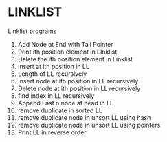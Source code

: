 # LINKLIST
Linklist programs
1) Add Node at End with Tail Pointer
2) Print ith position element in LInklist
3) Delete the ith position element in Linklist
4) insert at ith position in LL
5) Length of LL recursively
6) Insert node at ith position in LL recursively
7) Delete node at ith position in LL recursively
8) find index in LL recursively
9) Append Last n node at head in LL
10) remove duplicate in sorted LL
11) remove duplicate node in unsort LL using hash
12) remove duplicate node in unsort LL using pointers
13) Print LL in reverse order

